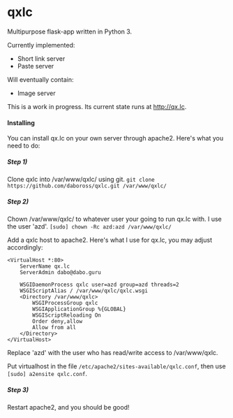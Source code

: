 qxlc
====

Multipurpose flask-app written in Python 3.

Currently implemented:
* Short link server
* Paste server

Will eventually contain:
* Image server

This is a work in progress. Its current state runs at http://qx.lc.

#### Installing
You can install qx.lc on your own server through apache2. Here's what you need to do:

##### Step 1)

Clone qxlc into /var/www/qxlc/ using git. `git clone https://github.com/daboross/qxlc.git /var/www/qxlc/`

##### Step 2)

Chown /var/www/qxlc/ to whatever user your going to run qx.lc with. I use the user 'azd'.
`[sudo] chown -Rc azd:azd /var/www/qxlc/`

Add a qxlc host to apache2. Here's what I use for qx.lc, you may adjust accordingly:
```
<VirtualHost *:80>
    ServerName qx.lc
    ServerAdmin dabo@dabo.guru

    WSGIDaemonProcess qxlc user=azd group=azd threads=2
    WSGIScriptAlias / /var/www/qxlc/qxlc.wsgi
    <Directory /var/www/qxlc>
        WSGIProcessGroup qxlc
        WSGIApplicationGroup %{GLOBAL}
        WSGIScriptReloading On
        Order deny,allow
        Allow from all
    </Directory>
</VirtualHost>
```
Replace 'azd' with the user who has read/write access to /var/www/qxlc.

Put virtualhost in the file `/etc/apache2/sites-available/qxlc.conf`, then use `[sudo] a2ensite qxlc.conf`.

##### Step 3)
Restart apache2, and you should be good!
